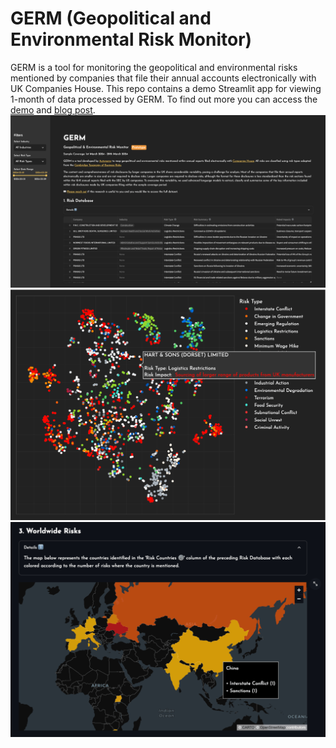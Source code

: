 # GERM (Geopolitical and Environmental Risk Monitor)
GERM is a tool for monitoring the geopolitical and environmental risks mentioned by companies that file their annual accounts electronically with UK Companies House. This repo contains a demo Streamlit app for viewing 1-month of data processed by GERM. To find out more you can access the [demo](https://autonomy-germ.streamlit.app/) and [blog post](https://medium.com/@lukas_22139/germ-geopolitical-environmental-risk-monitor-91a5ebfde1cc).
![Germ](/data/germ.png)
![Embeddings](/data/embeddings.png)
![Country](/data/country.png)
